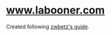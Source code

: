 # www.labooner.com

Created following [zwbetz's guide](https://zwbetz.com/make-a-hugo-blog-from-scratch/).
